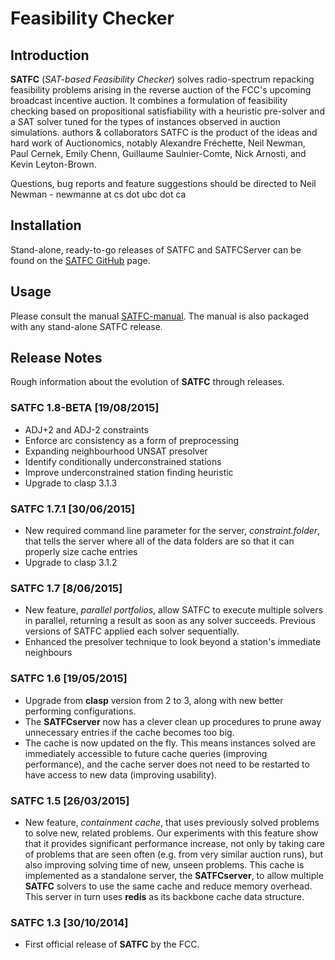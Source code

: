 # Feasibility Checker

## Introduction

**SATFC** (_SAT-based Feasibility Checker_) solves radio-spectrum repacking feasibility problems arising in the reverse auction of the FCC's upcoming broadcast incentive auction. It combines a formulation of feasibility checking based on propositional satisfiability with a heuristic pre-solver and a SAT solver tuned for the types of instances observed in auction simulations.
authors & collaborators SATFC is the product of the ideas and hard work of Auctionomics, notably Alexandre Fréchette, Neil Newman, Paul Cernek, Emily Chenn, Guillaume Saulnier-Comte, Nick Arnosti, and Kevin Leyton-Brown.

Questions, bug reports and feature suggestions should be directed to Neil Newman - newmanne at cs dot ubc dot ca

## Installation

Stand-alone, ready-to-go releases of SATFC and SATFCServer can be found on the [SATFC GitHub](https://github.com/FCC/SATFC/releases) page.

## Usage

Please consult the manual [SATFC-manual](satfc/src/dist/SATFC-manual.pdf). The manual is also packaged with any stand-alone SATFC release.

## Release Notes

Rough information about the evolution of **SATFC** through releases.

### SATFC 1.8-BETA [19/08/2015]

* ADJ+2 and ADJ-2 constraints 
* Enforce arc consistency as a form of preprocessing
* Expanding neighbourhood UNSAT presolver
* Identify conditionally underconstrained stations
* Improve underconstrained station finding heuristic 
* Upgrade to clasp 3.1.3

### SATFC 1.7.1 [30/06/2015]

* New required command line parameter for the server, _constraint.folder_, that tells the server where all of the data folders are so that it can properly size cache entries
* Upgrade to clasp 3.1.2

### SATFC 1.7 [8/06/2015]

* New feature, _parallel portfolios_, allow SATFC to execute multiple solvers in parallel, returning a result as soon as any solver succeeds. Previous versions of SATFC applied each solver sequentially.
* Enhanced the presolver technique to look beyond a station's immediate neighbours

### SATFC 1.6 [19/05/2015]

* Upgrade from **clasp** version from 2 to 3, along with new better performing configurations.
* The **SATFCserver** now has a clever clean up procedures to prune away unnecessary entries if the cache becomes too big.
* The cache is now updated on the fly. This means instances solved are immediately accessible to future cache queries (improving performance), and the cache server does not need to be restarted to have access to new data (improving usability). 

### SATFC 1.5 [26/03/2015]

* New feature, _containment cache_, that uses previously solved problems to solve new, related problems. Our experiments with this feature show that it provides significant performance increase, not only by taking care of problems that are seen often (e.g. from very similar auction runs), but also improving solving time of new, unseen problems. This cache is implemented as a standalone server, the **SATFCserver**, to allow multiple **SATFC** solvers to use the same cache and reduce memory overhead. This server in turn uses **redis** as its backbone cache data structure.

### SATFC 1.3 [30/10/2014]

* First official release of **SATFC** by the FCC.
